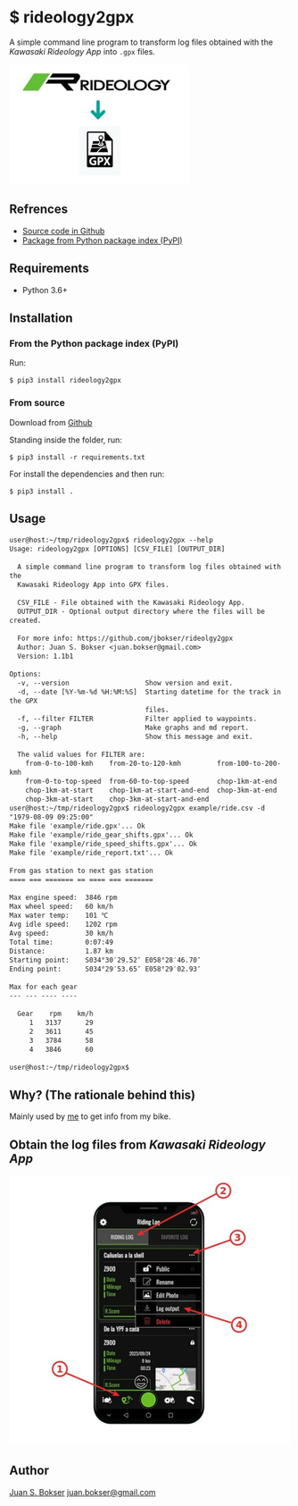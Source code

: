 # **$ rideology2gpx**

A simple command line program to transform log files obtained with the *Kawasaki Rideology App* into `.gpx` files.

![](images/logo.jpg)

## Refrences

* [Source code in Github](https://github.com/jbokser/rideology2gpx)
* [Package from Python package index (PyPI)](https://pypi.org/project/rideology2gpx)



## Requirements

* Python 3.6+



## Installation



### From the Python package index (PyPI)

Run:

```shell
$ pip3 install rideology2gpx
```



### From source

Download from [Github](https://github.com/jbokser/rideology2gpx)

Standing inside the folder, run:

```shell
$ pip3 install -r requirements.txt
```

For install the dependencies and then run:

```shell
$ pip3 install .
```



## Usage

```shell
user@host:~/tmp/rideology2gpx$ rideology2gpx --help
Usage: rideology2gpx [OPTIONS] [CSV_FILE] [OUTPUT_DIR]

  A simple command line program to transform log files obtained with the
  Kawasaki Rideology App into GPX files.

  CSV_FILE - File obtained with the Kawasaki Rideology App.
  OUTPUT_DIR - Optional output directory where the files will be created.

  For more info: https://github.com/jbokser/rideolgy2gpx
  Author: Juan S. Bokser <juan.bokser@gmail.com> 
  Version: 1.1b1

Options:
  -v, --version                   Show version and exit.
  -d, --date [%Y-%m-%d %H:%M:%S]  Starting datetime for the track in the GPX
                                  files.
  -f, --filter FILTER             Filter applied to waypoints.
  -g, --graph                     Make graphs and md report.
  -h, --help                      Show this message and exit.

  The valid values ​for FILTER are:
    from-0-to-100-kmh    from-20-to-120-kmh         from-100-to-200-kmh
    from-0-to-top-speed  from-60-to-top-speed       chop-1km-at-end
    chop-1km-at-start    chop-1km-at-start-and-end  chop-3km-at-end
    chop-3km-at-start    chop-3km-at-start-and-end
user@host:~/tmp/rideology2gpx$ rideology2gpx example/ride.csv -d "1979-08-09 09:25:00"
Make file 'example/ride.gpx'... Ok
Make file 'example/ride_gear_shifts.gpx'... Ok
Make file 'example/ride_speed_shifts.gpx'... Ok
Make file 'example/ride_report.txt'... Ok

From gas station to next gas station
==== === ======= == ==== === =======
    
Max engine speed:  3846 rpm
Max wheel speed:   60 km/h
Max water temp:    101 ℃
Avg idle speed:    1202 rpm
Avg speed:         30 km/h
Total time:        0:07:49
Distance:          1.87 km
Starting point:    S034°30′29.52″ E058°28′46.70″
Ending point:      S034°29′53.65″ E058°29′02.93″

Max for each gear
--- --- ---- ----

  Gear    rpm    km/h
     1   3137      29
     2   3611      45
     3   3784      58
     4   3846      60

user@host:~/tmp/rideology2gpx$ 
```



## Why? (The rationale behind this)

Mainly used by [me](https://github.com/jbokser) to get info from my bike.



## Obtain the log files from *Kawasaki Rideology App*



 ![](images/cellphone.jpg)



## Author

[Juan S. Bokser](https://github.com/jbokser) <juan.bokser@gmail.com>
